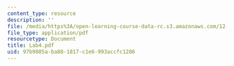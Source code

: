 ```yaml
---
content_type: resource
description: ''
file: /media/https%3A/open-learning-course-data-rc.s3.amazonaws.com/12-163-surface-processes-and-landscape-evolution-fall-2004/97b9805aba881817c1e6993accfc1286_Lab4.pdf
file_type: application/pdf
resourcetype: Document
title: Lab4.pdf
uid: 97b9805a-ba88-1817-c1e6-993accfc1286
---
```

